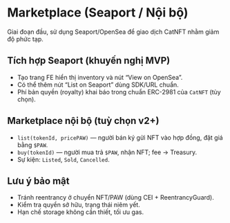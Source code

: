 # Marketplace (Seaport / Nội bộ)

Giai đoạn đầu, sử dụng Seaport/OpenSea để giao dịch CatNFT nhằm giảm độ phức tạp.

## Tích hợp Seaport (khuyến nghị MVP)

- Tạo trang FE hiển thị inventory và nút “View on OpenSea”.
- Có thể thêm nút “List on Seaport” dùng SDK/URL chuẩn.
- Phí bản quyền (royalty) khai báo trong chuẩn ERC-2981 của `CatNFT` (tùy chọn).

## Marketplace nội bộ (tuỳ chọn v2+)

- `list(tokenId, pricePAW)` — người bán ký gửi NFT vào hợp đồng, đặt giá bằng `$PAW`.
- `buy(tokenId)` — người mua trả `$PAW`, nhận NFT; fee → Treasury.
- Sự kiện: `Listed`, `Sold`, `Cancelled`.

## Lưu ý bảo mật

- Tránh reentrancy ở chuyển NFT/PAW (dùng CEI + ReentrancyGuard).
- Kiểm tra quyền sở hữu, trạng thái niêm yết.
- Hạn chế storage không cần thiết, tối ưu gas.

